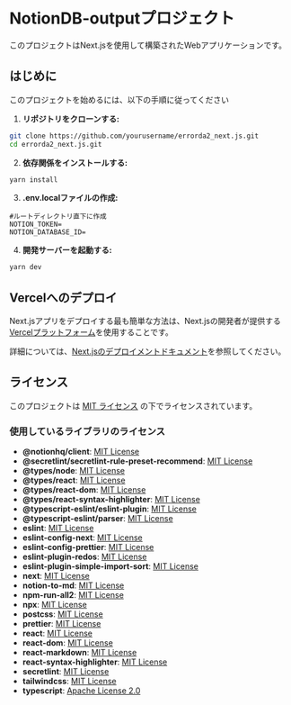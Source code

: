 # NotionDB-outputプロジェクト

このプロジェクトはNext.jsを使用して構築されたWebアプリケーションです。

## はじめに

このプロジェクトを始めるには、以下の手順に従ってください

1. **リポジトリをクローンする:**

```sh
git clone https://github.com/yourusername/errorda2_next.js.git
cd errorda2_next.js.git
```

2. **依存関係をインストールする:**

```sh
yarn install
```

3. **.env.localファイルの作成:**

```
#ルートディレクトリ直下に作成
NOTION_TOKEN=
NOTION_DATABASE_ID=
```

4. **開発サーバーを起動する:**

```sh
yarn dev
```
## Vercelへのデプロイ

Next.jsアプリをデプロイする最も簡単な方法は、Next.jsの開発者が提供する[Vercelプラットフォーム](https://vercel.com/new?utm_medium=default-template&filter=next.js&utm_source=create-next-app&utm_campaign=create-next-app-readme)を使用することです。

詳細については、[Next.jsのデプロイメントドキュメント](https://nextjs.org/docs/deployment)を参照してください。

## ライセンス

このプロジェクトは [MIT ライセンス](./LICENSE) の下でライセンスされています。

### 使用しているライブラリのライセンス
- **@notionhq/client**: [MIT License](https://github.com/makenotion/notion-sdk-js/blob/main/LICENSE)
- **@secretlint/secretlint-rule-preset-recommend**: [MIT License](https://github.com/secretlint/secretlint/blob/main/packages/%40secretlint/secretlint-rule-preset-recommend/LICENSE)
- **@types/node**: [MIT License](https://github.com/DefinitelyTyped/DefinitelyTyped/blob/master/LICENSE)
- **@types/react**: [MIT License](https://github.com/DefinitelyTyped/DefinitelyTyped/blob/master/LICENSE)
- **@types/react-dom**: [MIT License](https://github.com/DefinitelyTyped/DefinitelyTyped/blob/master/LICENSE)
- **@types/react-syntax-highlighter**: [MIT License](https://github.com/DefinitelyTyped/DefinitelyTyped/blob/master/LICENSE)
- **@typescript-eslint/eslint-plugin**: [MIT License](https://github.com/typescript-eslint/typescript-eslint/blob/main/LICENSE)
- **@typescript-eslint/parser**: [MIT License](https://github.com/typescript-eslint/typescript-eslint/blob/main/LICENSE)
- **eslint**: [MIT License](https://github.com/eslint/eslint/blob/main/LICENSE)
- **eslint-config-next**: [MIT License](https://github.com/vercel/next.js/blob/canary/license.md)
- **eslint-config-prettier**: [MIT License](https://github.com/prettier/eslint-config-prettier/blob/main/LICENSE)
- **eslint-plugin-redos**: [MIT License](https://github.com/ljharb/eslint-plugin-redos/blob/main/LICENSE)
- **eslint-plugin-simple-import-sort**: [MIT License](https://github.com/lydell/eslint-plugin-simple-import-sort/blob/main/LICENSE)
- **next**: [MIT License](https://github.com/vercel/next.js/blob/canary/license.md)
- **notion-to-md**: [MIT License](https://github.com/souvikinator/notion-to-md/blob/main/LICENSE)
- **npm-run-all2**: [MIT License](https://github.com/mysticatea/npm-run-all/blob/master/LICENSE)
- **npx**: [MIT License](https://github.com/npm/npx/blob/latest/LICENSE)
- **postcss**: [MIT License](https://github.com/postcss/postcss/blob/main/LICENSE)
- **prettier**: [MIT License](https://github.com/prettier/prettier/blob/main/LICENSE)
- **react**: [MIT License](https://github.com/facebook/react/blob/main/LICENSE)
- **react-dom**: [MIT License](https://github.com/facebook/react/blob/main/LICENSE)
- **react-markdown**: [MIT License](https://github.com/remarkjs/react-markdown/blob/main/license)
- **react-syntax-highlighter**: [MIT License](https://github.com/react-syntax-highlighter/react-syntax-highlighter/blob/master/LICENSE)
- **secretlint**: [MIT License](https://github.com/secretlint/secretlint/blob/main/LICENSE)
- **tailwindcss**: [MIT License](https://github.com/tailwindlabs/tailwindcss/blob/master/LICENSE)
- **typescript**: [Apache License 2.0](https://github.com/microsoft/TypeScript/blob/main/LICENSE.txt)
